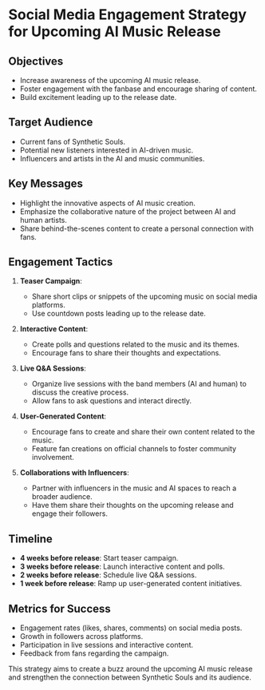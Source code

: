 # Social Media Engagement Strategy for Upcoming AI Music Release

## Objectives
- Increase awareness of the upcoming AI music release.
- Foster engagement with the fanbase and encourage sharing of content.
- Build excitement leading up to the release date.

## Target Audience
- Current fans of Synthetic Souls.
- Potential new listeners interested in AI-driven music.
- Influencers and artists in the AI and music communities.

## Key Messages
- Highlight the innovative aspects of AI music creation.
- Emphasize the collaborative nature of the project between AI and human artists.
- Share behind-the-scenes content to create a personal connection with fans.

## Engagement Tactics
1. **Teaser Campaign**: 
   - Share short clips or snippets of the upcoming music on social media platforms.
   - Use countdown posts leading up to the release date.

2. **Interactive Content**:
   - Create polls and questions related to the music and its themes.
   - Encourage fans to share their thoughts and expectations.

3. **Live Q&A Sessions**:
   - Organize live sessions with the band members (AI and human) to discuss the creative process.
   - Allow fans to ask questions and interact directly.

4. **User-Generated Content**:
   - Encourage fans to create and share their own content related to the music.
   - Feature fan creations on official channels to foster community involvement.

5. **Collaborations with Influencers**:
   - Partner with influencers in the music and AI spaces to reach a broader audience.
   - Have them share their thoughts on the upcoming release and engage their followers.

## Timeline
- **4 weeks before release**: Start teaser campaign.
- **3 weeks before release**: Launch interactive content and polls.
- **2 weeks before release**: Schedule live Q&A sessions.
- **1 week before release**: Ramp up user-generated content initiatives.

## Metrics for Success
- Engagement rates (likes, shares, comments) on social media posts.
- Growth in followers across platforms.
- Participation in live sessions and interactive content.
- Feedback from fans regarding the campaign.

This strategy aims to create a buzz around the upcoming AI music release and strengthen the connection between Synthetic Souls and its audience.
